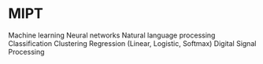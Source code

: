 # MIPT
Machine learning
Neural networks
Natural language processing
Classification
Clustering
Regression (Linear, Logistic, Softmax)
Digital Signal Processing 
